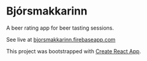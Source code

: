 # Bjórsmakkarinn

A beer rating app for beer tasting sessions.

See live at [bjorsmakkarinn.firebaseapp.com](https://bjorsmakkarinn.firebaseapp.com/)

This project was bootstrapped with [Create React App](https://github.com/facebookincubator/create-react-app).
